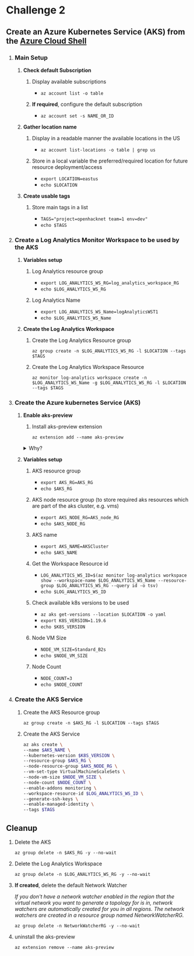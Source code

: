 # Challenge 2

## Create an Azure Kubernetes Service (AKS) from the [Azure Cloud Shell][100]

1. ### Main Setup

   1. **Check default Subscription**

      1. Display available subscriptions

         - `az account list -o table`

      1. **If required**, configure the default subscription

         - `az account set -s NAME_OR_ID`

   1. **Gather location name**

      1. Display in a readable manner the available locations in the US

         - `az account list-locations -o table | grep us`

      1. Store in a local variable the preferred/required location for future resource deployment/access

         - `export LOCATION=eastus`
         - `echo $LOCATION`

   1. **Create usable tags**

      1. Store main tags in a list

         - `TAGS="project=openhacknet team=1 env=dev"`
         - `echo $TAGS`

1. ### Create a Log Analytics Monitor Workspace to be used by the AKS

   1. **Variables setup**

      1. Log Analytics resource group

         - `export LOG_ANALYTICS_WS_RG=log_analytics_workspace_RG`
         - `echo $LOG_ANALYTICS_WS_RG`

      1. Log Analytics Name

         - `export LOG_ANALYTICS_WS_Name=logAnalyticsWST1`
         - `echo $LOG_ANALYTICS_WS_Name`

   1. **Create the Log Analytics Workspace**

      1. Create the Log Analytics Resource group

         `az group create -n $LOG_ANALYTICS_WS_RG -l $LOCATION --tags $TAGS`

      1. Create the Log Analytics Workspace Resource

         `az monitor log-analytics workspace create -n $LOG_ANALYTICS_WS_Name -g $LOG_ANALYTICS_WS_RG -l $LOCATION --tags $TAGS`

1. ### Create the Azure kubernetes Service (AKS)

   1. **Enable aks-preview**

      1. Install aks-preview extension

         `az extension add --name aks-preview`

      <details><summary>Why?</summary>
      <p>

      Some AKS CLI flags are not yet available in the regular az aks, such as node-resource-group, thus we enable the [aks preview][101].

      Check available extensions:

      `az extension list-available --output table`

      [azure-cli-extensions-overview](https://docs.microsoft.com/en-us/cli/azure/azure-cli-extensions-overview?view=azure-cli-latest)

      </p>
      </details>

   1. **Variables setup**

      1. AKS resource group

         - `export AKS_RG=AKS_RG`
         - `echo $AKS_RG`

      1. AKS node resource group (to store required aks resources which are part of the aks cluster, e.g. vms)

         - `export AKS_NODE_RG=AKS_node_RG`
         - `echo $AKS_NODE_RG`

      1. AKS name

         - `export AKS_NAME=AKSCluster`
         - `echo $AKS_NAME`

      1. Get the Workspace Resource id

         - `LOG_ANALYTICS_WS_ID=$(az monitor log-analytics workspace show --workspace-name $LOG_ANALYTICS_WS_Name --resource-group $LOG_ANALYTICS_WS_RG --query id -o tsv)`
         - `echo $LOG_ANALYTICS_WS_ID`

      1. Check available k8s versions to be used

         - `az aks get-versions --location $LOCATION -o yaml`
         - `export K8S_VERSION=1.19.6`
         - `echo $K8S_VERSION`

      1. Node VM Size

         - `NODE_VM_SIZE=Standard_B2s`
         - `echo $NODE_VM_SIZE`

      1. Node Count

         - `NODE_COUNT=3`
         - `echo $NODE_COUNT`

1. ### Create the AKS Service

   1. Create the AKS Resource group

      `az group create -n $AKS_RG -l $LOCATION --tags $TAGS`

   1. Create the AKS Service

      ```bash
      az aks create \
      --name $AKS_NAME \
      --kubernetes-version $K8S_VERSION \
      --resource-group $AKS_RG \
      --node-resource-group $AKS_NODE_RG \
      --vm-set-type VirtualMachineScaleSets \
      --node-vm-size $NODE_VM_SIZE \
      --node-count $NODE_COUNT \
      --enable-addons monitoring \
      --workspace-resource-id $LOG_ANALYTICS_WS_ID \
      --generate-ssh-keys \
      --enable-managed-identity \
      --tags $TAGS
      ```

## Cleanup

1. Delete the AKS

   `az group delete -n $AKS_RG -y --no-wait`

1. Delete the Log Analytics Workspace

   `az group delete -n $LOG_ANALYTICS_WS_RG -y --no-wait`

1. **If created**, delete the default Network Watcher

   _If you don't have a network watcher enabled in the region that the virtual network you want to generate a topology for is in, network watchers are automatically created for you in all regions. The network watchers are created in a resource group named NetworkWatcherRG._

   `az group delete -n NetworkWatcherRG -y --no-wait`

1. uninstall the aks-preview

   `az extension remove --name aks-preview`

[100]: https://shell.azure.com
[101]: https://docs.microsoft.com/en-us/cli/azure/ext/aks-preview/aks?view=azure-cli-latest
